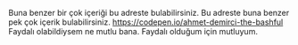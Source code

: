 Buna benzer bir çok içeriği bu adreste bulabilirsiniz. Bu adreste buna benzer pek çok içerik bulabilirsiniz. https://codepen.io/ahmet-demirci-the-bashful Faydalı olabildiysem ne mutlu bana. Faydalı olduğum için mutluyum.
